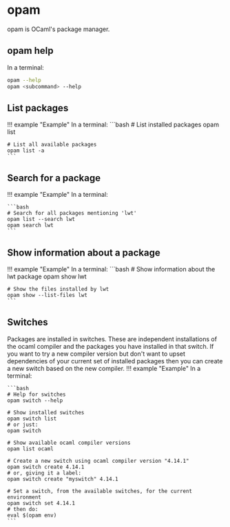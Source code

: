 # opam
opam is OCaml's package manager.

## opam help
In a terminal:
```bash
opam --help
opam <subcommand> --help
```
## List packages
!!! example "Example"
    In a terminal:
    ```bash
    # List installed packages
    opam list
    
    # List all available packages
    opam list -a
    ```
## Search for a package
!!! example "Example"
    In a terminal:
    
    ```bash
    # Search for all packages mentioning 'lwt'
    opam list --search lwt
    opam search lwt
    ```
## Show information about a package
!!! example "Example"
    In a terminal:
    ```bash
    # Show information about the lwt package
    opam show lwt
    
    # Show the files installed by lwt
    opam show --list-files lwt
    ```
## Switches
Packages are installed in switches. These are independent installations of the ocaml compiler 
and the packages you have installed in that switch. If you want to try a new compiler version
but don't want to upset dependencies of your current set of installed packages then you can create
a new switch based on the new compiler.
!!! example "Example"
    In a terminal:
    
    ```bash
    # Help for switches
    opam switch --help
    
    # Show installed switches
    opam switch list
    # or just:
    opam switch
    
    # Show available ocaml compiler versions
    opam list ocaml
    
    # Create a new switch using ocaml compiler version "4.14.1"
    opam switch create 4.14.1   
    # or, giving it a label:
    opam switch create "myswitch" 4.14.1
    
    # Set a switch, from the available switches, for the current environment
    opam switch set 4.14.1
    # then do:
    eval $(opam env)
    ```